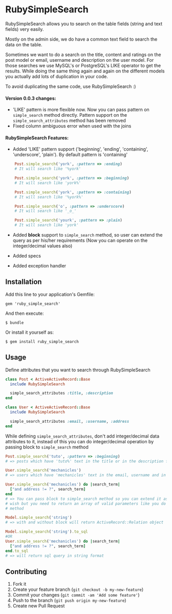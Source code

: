 # RubySimpleSearch

RubySimpleSearch allows you to search on the table fields (string and text fields)
very easily.

Mostly on the admin side, we do have a common text field to search the data on the
table.

Sometimes we want to do a search on the title, content and ratings on the post model or
email, username and description on the user model. For those searches we use MySQL's
or PostgreSQL's LIKE operator to get the results. While doing the same thing again and again
on the different models you actually add lots of duplication in your code.

To avoid duplicating the same code, use RubySimpleSearch :)

#### Version 0.0.3 changes:
- 'LIKE' pattern is more flexible now. Now you can pass pattern on ```simple_search```
  method directly. Pattern support on the ```simple_search_attributes``` method has been removed
- Fixed column ambiguous error when used with the joins


#### RubySimpleSearch Features:
- Added 'LIKE' pattern support ('beginning', 'ending', 'containing', 'underscore', 'plain').
  By default pattern is 'containing'

```Ruby
    Post.simple_search('york', :pattern => :ending)
    # It will search like '%york'

    Post.simple_search('york', :pattern => :beginning)
    # It will search like 'york%'

    Post.simple_search('york', :pattern => :containing)
    # It will search like '%york%'

    Post.simple_search('o', :pattern => :underscore)
    # It will search like '_o_'

    Post.simple_search('yourk', :pattern => :plain)
    # It will search like 'york'
```
- Added **block** support to ```simple_search``` method, so user can extend the query as per
  his/her requirements (Now you can operate on the integer/decimal values also)

- Added specs

- Added exception handler

## Installation

Add this line to your application's Gemfile:

    gem 'ruby_simple_search'

And then execute:

    $ bundle

Or install it yourself as:

    $ gem install ruby_simple_search

## Usage

Define attributes that you want to search through RubySimpleSearch

```Ruby
class Post < ActiveActiveRecord::Base
  include RubySimpleSearch

  simple_search_attributes :title, :description
end
```
```Ruby
class User < ActiveActiveRecord::Base
  include RubySimpleSearch

  simple_search_attributes :email, :username, :address
end
```
While defining ```simple_search_attributes```, don't add integer/decimal data
attributes to it, instead of this you can do integer/decimal operation
by passing block to ```simple_search``` method
```Ruby
Post.simple_search('tuto', :pattern => :beginning)
# => posts which have 'tuto%' text in the title or in the description fields
```
```Ruby
User.simple_search('mechanicles')
# => users which have 'mechanicles' text in the email, username and in address
```
```Ruby
User.simple_search('mechanicles') do |search_term|
  ["and address != ?", search_term]
end
# => You can pass block to simple_search method so you can extend it as your
# wish but you need to return an array of valid parameters like you do in #where
# method
```
```Ruby
Model.simple_search('string')
# => with and without block will return ActiveRecord::Relation object
```
```Ruby
Model.simple_search('string').to_sql
#OR
User.simple_search('mechanicles') do |search_term|
  ["and address != ?", search_term]
end.to_sql
# => will return sql query in string format
```
## Contributing

1. Fork it
2. Create your feature branch (`git checkout -b my-new-feature`)
3. Commit your changes (`git commit -am 'Add some feature'`)
4. Push to the branch (`git push origin my-new-feature`)
5. Create new Pull Request
